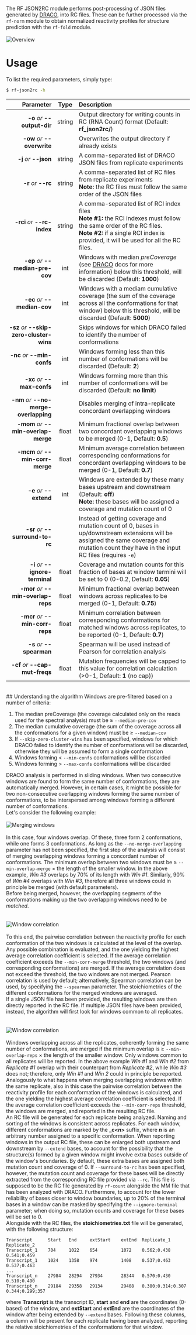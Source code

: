 The RF JSON2RC module performs post-processing of JSON files generated by [DRACO](https://draco-docs.readthedocs.io/en/latest/draco/), into RC files. These can be further processed via the ``rf-norm`` module to obtain normalized reactivity profiles for structure prediction with the ``rf-fold`` module.<br /><br />
![Overview](http://www.incarnatolab.com/images/docs/RNAframework/rf-json2rc.png)
<br />

# Usage
To list the required parameters, simply type:

```bash
$ rf-json2rc -h
```

Parameter         | Type | Description
----------------: | :--: |:------------
__-o__ *or* __--output-dir__ | string | Output directory for writing counts in RC (RNA Count) format (Default: __rf_json2rc/__)
__-ow__ *or* __--overwrite__ | | Overwrites the output directory if already exists
__-j__ *or* __--json__ | string | A comma-separated list of DRACO JSON files from replicate experiments
__-r__ *or* __--rc__ | string | A comma-separated list of RC files from replicate experiments<br/>__Note:__ the RC files must follow the same order of the JSON files
__-rci__ *or* __--rc-index__ | string | A comma-separated list of RCI index files<br/>__Note #1:__ the RCI indexes must follow the same order of the RC files.<br/>__Note #2:__ if a single RCI index is provided, it will be used for all the RC files.
__-ep__ *or* __--median-pre-cov__ | int | Windows with median *preCoverage* (see [DRACO](https://draco-docs.readthedocs.io/en/latest/draco/#output-json-files) docs for more information) below this threshold, will be discarded (Default: __1000__)
__-ec__ *or* __--median-cov__ | int | Windows with a mediam cumulative coverage (the sum of the coverage across all the conformations for that window) below this threshold, will be discarded (Default: __5000__)
__-sz__ *or* __--skip-zero-cluster-wins__ | | Skips windows for which DRACO failed to identify the number of conformations
__-nc__ *or* __--min-confs__ | int | Windows forming less than this number of conformations will be discarded (Default: __2__)
__-xc__ *or* __--max-confs__ | int | Windows forming more than this number of conformations will be discarded (Default: __no limit__)
__-nm__ *or* __--no-merge-overlapping__ | | Disables merging of intra-replicate concordant overlapping windows
__-mom__ *or* __--min-overlap-merge__ | float | Minimum fractional overlap between two concordant overlapping windows to be merged (0-1, Default: __0.5__)
__-mcm__ *or* __--min-corr-merge__ | float | Minimum average correlation between corresponding conformations for concordant overlapping windows to be merged (0-1, Default: __0.7__)
__-e__ *or* __--extend__ | int |  Windows are extended by these many bases upstream and downstream (Default: __off__)<br/>__Note:__ these bases will be assigned a coverage and mutation count of 0
__-sr__ *or* __--surround-to-rc__ | | Instead of getting coverage and mutation count of 0, bases in up/downstream extensions will be assigned the same coverage and mutation count they have in the input RC files (requires ``-e``)
__-i__ *or* __--ignore-terminal__ | float | Coverage and mutation counts for this fraction of bases at window termini will be set to 0 (0-0.2, Default: __0.05__)
__-mor__ *or* __--min-overlap-reps__ | float | Minimum fractional overlap between windows across replicates to be merged (0-1, Default: __0.75__)
__-mcr__ *or* __--min-corr-reps__ | float | Minimum correlation between corresponding conformations for matched windows across replicates, to be reported (0-1, Default: __0.7__)
__-s__ *or* __--spearman__ | | Spearman will be used instead of Pearson for correlation analysis
__-cf__ *or* __--cap-mut-freqs__ | float | Mutation frequencies will be capped to this value for correlation calculation (>0-1, Default: __1__ (no cap))

<br/>
## Understanding the algorithm
Windows are pre-filtered based on a number of criteria:<br/>

1. The median preCoverage (the coverage calculated only on the reads used for the spectral analysis) must be &ge; ``--median-pre-cov``
2. The median cumulative coverage (the sum of the coverage across all the conformations for a given window) must be &ge; ``--median-cov``
3. If ``--skip-zero-cluster-wins`` has been specified, windows for which DRACO failed to identify the number of conformations will be discarded, otherwise they will be assumed to form a single conformation
4. Windows forming &lt; ``--min-confs`` conformations will be discarded
5. Windows forming &gt; ``--max-confs`` conformations will be discarded

DRACO analysis is performed in sliding windows. When two consecutive windows are found to form the same number of conformations, they are automatically merged. However, in certain cases, it might be possible for two non-consecutive overlapping windows forming the same number of conformations, to be interspersed among windows forming a different number of conformations.<br/>Let's consider the following example:
<br/><br/>
![Merging windows](http://www.incarnatolab.com/images/docs/RNAframework/rf-json2rc_mergewins.png)
<br/><br/>
In this case, four windows overlap. Of these, three form 2 conformations, while one forms 3 conformations. As long as the ``--no-merge-overlapping`` parameter has not been specified, the first step of the analysis will consist of merging overlapping windows forming a concordant number of conformations. The minimum overlap between two windows must be &ge; ``--min-overlap-merge`` &times; the length of the smaller window. In the above example, *Win #3* overlaps by 70% of its length with *Win #1*. Similarly, 90% of *Win #4* overlaps with *Win #3*, therefore all three windows could in principle be merged (with default parameters).<br/>
Before being merged, however, the overlapping segments of the conformations making up the two overlapping windows need to be *matched*.<br/>
<br/><br/>
![Window correlation](http://www.incarnatolab.com/images/docs/RNAframework/rf-json2rc_correlation.png)
<br/><br/>
To this end, the pairwise correlation between the reactivity profile for each conformation of the two windows is calculated at the level of the overlap. Any possible combination is evaluated, and the one yielding the highest average correlation coefficient is selected. If the average correlation coefficient exceeds the ``--min-corr-merge`` threshold, the two windows (and corresponding conformations) are merged. If the average correlation does not exceed the threshold, the two windows are not merged. Pearson correlation is used by default; alternatively, Spearman correlation can be used, by specifying the ``--spearman`` parameter. The stoichiometries of the different conformations for the merged windows are averaged.<br/>
If a single JSON file has been provided, the resulting windows are then directly reported in the RC file. If multiple JSON files have been provided, instead, the algorithm will first look for windows common to all replicates.<br/>
<br/><br/>
![Window correlation](http://www.incarnatolab.com/images/docs/RNAframework/rf-json2rc_mergereps.png)
<br/><br/>
Windows overlapping across all the replicates, coherently forming the same number of conformations, are merged if the minimum overlap is &ge; ``--min-overlap-reps`` &times; the length of the smaller window. Only windows common to all replicates will be reported. In the above example *Win #1* and *Win #2* from *Replicate #1* overlap with their counterpart from *Replicate #2*, while *Win #3* does not; therefore, only *Win #1* and *Win 2* could in principle be reported. Analogously to what happens when merging overlapping windows within the same replicate, also in this case the pairwise correlation between the reactivity profile for each conformation of the windows is calculated, and the one yielding the highest average correlation coefficient is selected. If the average correlation coefficient exceeds the ``--min-corr-reps`` threshold, the windows are merged, and reported in the resulting RC file.<br/>
An RC file will be generated for each replicate being analyzed. Naming and sorting of the windows is consistent across replicates. For each window, different conformations are marked by the __\_c<*n*>__ suffix, where __*n*__ is an arbitrary number assigned to a specific conformation. When reporting windows in the output RC file, these can be enlarged both upstream and downstream by ``--extend`` bases, to account for the possibility that the structure(s) formed by a given window might involve extra bases outside of the window's boundaries. By default, these extra bases are assigned both mutation count and coverage of 0. If ``--surround-to-rc`` has been specified, however, the mutation count and coverage for these bases will be directly extracted from the corresponding RC file provided via ``--rc``. This file is supposed to be the RC file generated by ``rf-count`` alongside the MM file that has been analyzed with DRACO. Furthermore, to account for the lower reliability of bases closer to window boundaries, up to 20% of the terminal bases in a window can be masked by specifying the ``--ignore-terminal`` parameter; when doing so, mutation counts and coverage for these bases will be set to 0.<br/>
Alongside with the RC files, the __stoichiometries.txt__ file will be generated, with the following structure:

```text
Transcript      Start   End     extStart    extEnd  Replicate_1         Replicate_2
Transcript_1    704     1022    654         1072    0.562;0.438         0.541;0.459
Transcript_1    1024    1358    974         1408    0.537;0.463         0.537;0.463
...
Transcript_n    27984   28294   27934       28344   0.570;0.430         0.510;0.490
Transcript_n    29184   29358   29134       29408   0.380;0.314;0.307   0.344;0.299;357
```
where __Transcript__ is the transcript ID, __start__ and __end__ are the coordinates (0-based) of the window, and __extStart__ and __extEnd__ are the coordinates of the window after being extended by ``--extend`` bases. Following these columns, a column will be present for each replicate having been analyzed, reporting the relative stoichiometries of the conformations for that window.
